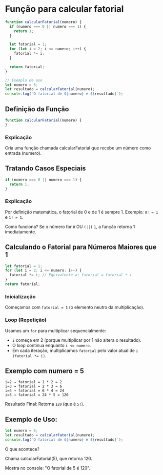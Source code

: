 # Função para calcular fatorial

```javascript
function calcularFatorial(numero) {
  if (numero === 0 || numero === 1) {
    return 1;
  }

  let fatorial = 1;
  for (let i = 2; i <= numero; i++) {
    fatorial *= i;
  }

  return fatorial;
}

// Exemplo de uso
let numero = 5;
let resultado = calcularFatorial(numero);
console.log(`O fatorial de ${numero} é ${resultado}`);
```

## Definição da Função
```javascript
function calcularFatorial(numero) {
}
```

### Explicação
Cria uma função chamada calcularFatorial que recebe um número como entrada (numero).

## Tratando Casos Especiais
```javascript
if (numero === 0 || numero === 1) {
  return 1;
}
```

### Explicação
Por definição matemática, o fatorial de 0 e de 1 é sempre 1. Exemplo:
```0! = 1``` e ```1! = 1```.

Como funciona? Se o número for ```0``` OU ```(||)``` ```1```, a função retorna 1 imediatamente.

## Calculando o Fatorial para Números Maiores que 1
```javascript
let fatorial = 1;
for (let i = 2; i <= numero; i++) {
  fatorial *= i; // Equivalente a: fatorial = fatorial * i
}
return fatorial;
```

### Inicialização
Começamos com ```fatorial = 1``` (o elemento neutro da multiplicação).

### Loop (Repetição)
Usamos um ```for``` para multiplicar sequencialmente:

- ```i``` começa em 2 (porque multiplicar por 1 não altera o resultado).
- O loop continua enquanto ```i <= numero```.
- Em cada iteração, multiplicamos ```fatorial``` pelo valor atual de ```i``` ```(fatorial *= i)```.

## Exemplo com numero = 5

```
i=2 → fatorial = 1 * 2 = 2  
i=3 → fatorial = 2 * 3 = 6  
i=4 → fatorial = 6 * 4 = 24  
i=5 → fatorial = 24 * 5 = 120  
```
Resultado Final: Retorna ```120``` (que é ```5!```).

## Exemplo de Uso:

```javascript
let numero = 5;
let resultado = calcularFatorial(numero);
console.log(`O fatorial de ${numero} é ${resultado}`);
```

O que acontece?

Chama calcularFatorial(5), que retorna 120.

Mostra no console: "O fatorial de 5 é 120".